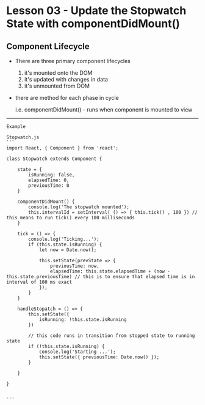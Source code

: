 # Lesson 03 - Update the Stopwatch State with componentDidMount()


## Component Lifecycle
- There are three primary component lifecycles
    1. it's mounted onto the DOM
    2. it's updated with changes in data
    3. it's unmounted from DOM

- there are method for each phase in cycle

    i.e. componentDidMount() - runs when component is mounted to view

-------------

    Example

    Stopwatch.js
    ```
    import React, { Component } from 'react';

    class Stopwatch extends Component {

        state = {
            isRunning: false,
            elapsedTime: 0,
            previousTime: 0
        }

        componentDidMount() {
            console.log('The stopwatch mounted');
            this.intervalId = setInterval( () => { this.tick() , 100 }) // this means to run tick() every 100 milliseconds
        }

        tick = () => {
            console.log('Ticking...');
            if (this.state.isRunning) {
                let now = Date.now();

                this.setState(prevState => {
                    previousTime: now,
                    elapsedTime: this.state.elapsedTime + (now - this.state.previousTime) // this is to ensure that elapsed time is in interval of 100 ms exact
                });
            }
        }

        handleStopatch = () => {
            this.setState({
                isRunning: !this.state.isRunning
            })

            // this code runs in transition from stopped state to running state
            if (!this.state.isRunning) {
                console.log('Starting ...');
                this.setState({ previousTime: Date.now() });
            }

        }

    }


    ```